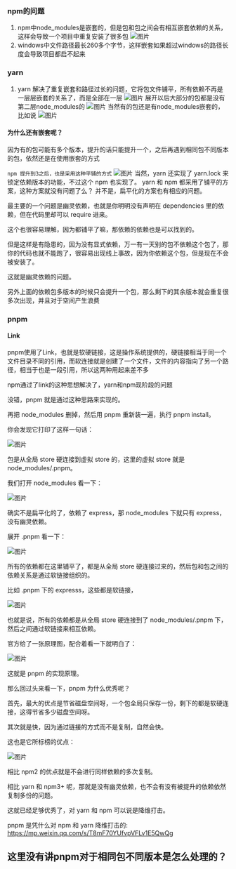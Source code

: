 ### npm的问题
1. npm中node_modules是嵌套的，但是包和包之间会有相互嵌套依赖的关系，这样会导致一个项目中重复安装了很多包
![图片](https://mmbiz.qpic.cn/mmbiz_png/YprkEU0TtGia6BESggSObic7byJernvP4JbFEHzpORhVgNWMbAISibNL9rEfu2ic80rDDicLzgOrJySSGWY7SYj3dcg/640?wx_fmt=png&wxfrom=5&wx_lazy=1&wx_co=1)
2. windows中文件路径最长260多个字节，这样嵌套如果超过windows的路径长度会导致项目都启不起来

### yarn
1. yarn 解决了重复嵌套和路径过长的问题，它将包文件铺平，所有依赖不再是一层层嵌套的关系了，而是全部在一层
![图片](https://mmbiz.qpic.cn/mmbiz_png/YprkEU0TtGia6BESggSObic7byJernvP4JDoKzPxA8klZ5NAyzOesXHjlH8FDCibUmhwIm2PCOBafRWzuhHCBibF2g/640?wx_fmt=png&wxfrom=5&wx_lazy=1&wx_co=1)
展开以后大部分的包都是没有第二层node_modules的
![图片](https://mmbiz.qpic.cn/mmbiz_png/YprkEU0TtGia6BESggSObic7byJernvP4JtkJJFnCs67MKkvVicibbztSN69ibUjLkccJvJBVfGSzVMGItibwiaGyDoPw/640?wx_fmt=png&wxfrom=5&wx_lazy=1&wx_co=1)
当然有的包还是有node_modules嵌套的，比如说
![图片](https://mmbiz.qpic.cn/mmbiz_png/YprkEU0TtGia6BESggSObic7byJernvP4Jj1cAnRX0FfNRwVDOtaf1wYVNPkabibZDtcUGlgUleLApVPb4we9OP6Q/640?wx_fmt=png&wxfrom=5&wx_lazy=1&wx_co=1)

#### 为什么还有嵌套呢？
因为有的包可能有多个版本，提升的话只能提升一个，之后再遇到相同包不同版本的包，依然还是在使用嵌套的方式

`npm 提升到3之后，也是采用这种平铺的方式`
![图片](https://mmbiz.qpic.cn/mmbiz_png/YprkEU0TtGia6BESggSObic7byJernvP4JzMEicjaYzyuF4DY3CATA7qccznz5XqWX7TxDFFw8mKjYT8dviacVo3aQ/640?wx_fmt=png&wxfrom=5&wx_lazy=1&wx_co=1)
当然，yarn 还实现了 yarn.lock 来锁定依赖版本的功能，不过这个 npm 也实现了。
yarn 和 npm 都采用了铺平的方案，这种方案就没有问题了么？
并不是，扁平化的方案也有相应的问题。

最主要的一个问题是幽灵依赖，也就是你明明没有声明在 dependencies 里的依赖，但在代码里却可以 require 进来。

这个也很容易理解，因为都铺平了嘛，那依赖的依赖也是可以找到的。

但是这样是有隐患的，因为没有显式依赖，万一有一天别的包不依赖这个包了，那你的代码也就不能跑了，很容易出现线上事故，因为你依赖这个包，但是现在不会被安装了。

这就是幽灵依赖的问题。

另外上面的依赖包多版本的时候只会提升一个包，那么剩下的其余版本就会重复很多次出现，并且对于空间产生浪费


### pnpm

#### Link
pnpm使用了Link，也就是软硬链接，这是操作系统提供的，硬链接相当于同一个文件目录不同的引用，而软连接就是创建了一个文件，文件的内容指向了另一个路径，相当于也是一段引用，所以这两种用起来差不多

npm通过了link的这种思想解决了，yarn和npm现阶段的问题

没错，pnpm 就是通过这种思路来实现的。

再把 node_modules 删掉，然后用 pnpm 重新装一遍，执行 pnpm install。

你会发现它打印了这样一句话：

![图片](https://mmbiz.qpic.cn/mmbiz_png/YprkEU0TtGia6BESggSObic7byJernvP4JdQnB6xBmntJqLEYs1uOiaxt2RxfEjJ70FVIYOr9SPJicosiceFtMS5mibA/640?wx_fmt=png&wxfrom=5&wx_lazy=1&wx_co=1)

包是从全局 store 硬连接到虚拟 store 的，这里的虚拟 store 就是 node_modules/.pnpm。

我们打开 node_modules 看一下：

![图片](https://mmbiz.qpic.cn/mmbiz_png/YprkEU0TtGia6BESggSObic7byJernvP4J2K3LeKicqS90WUnAxvMoUNqpgvWiaS4V1XnA1rnbDIcXibxMNYsZZtK6g/640?wx_fmt=png&wxfrom=5&wx_lazy=1&wx_co=1)

确实不是扁平化的了，依赖了 express，那 node_modules 下就只有 express，没有幽灵依赖。

展开 .pnpm 看一下：

![图片](https://mmbiz.qpic.cn/mmbiz_png/YprkEU0TtGia6BESggSObic7byJernvP4JDxzEBJEvNuAgg35OnIjPnA6oia09de0qIKV9eNa9MrEyCfNNQUxL4vA/640?wx_fmt=png&wxfrom=5&wx_lazy=1&wx_co=1)

所有的依赖都在这里铺平了，都是从全局 store 硬连接过来的，然后包和包之间的依赖关系是通过软链接组织的。

比如 .pnpm 下的 expresss，这些都是软链接，

![图片](https://mmbiz.qpic.cn/mmbiz_png/YprkEU0TtGia6BESggSObic7byJernvP4JsgfDEBibI5feKA3T5thloA0jWJRVsx39Kbt5gEPQtIC3Bd08QQRxRUA/640?wx_fmt=png&wxfrom=5&wx_lazy=1&wx_co=1)

也就是说，所有的依赖都是从全局 store 硬连接到了 node_modules/.pnpm 下，然后之间通过软链接来相互依赖。

官方给了一张原理图，配合着看一下就明白了：

![图片](https://mmbiz.qpic.cn/mmbiz_png/YprkEU0TtGia6BESggSObic7byJernvP4JF6r3xFh5cgURnmAG5vfG0HDKAAdoD5R1C1YhdOBN4A5w43dOwwrbGA/640?wx_fmt=png&wxfrom=5&wx_lazy=1&wx_co=1)

这就是 pnpm 的实现原理。

那么回过头来看一下，pnpm 为什么优秀呢？

首先，最大的优点是节省磁盘空间呀，一个包全局只保存一份，剩下的都是软硬连接，这得节省多少磁盘空间呀。

其次就是快，因为通过链接的方式而不是复制，自然会快。

这也是它所标榜的优点：

![图片](https://mmbiz.qpic.cn/mmbiz_png/YprkEU0TtGia6BESggSObic7byJernvP4JjZoKU9umatNVum5KpSQyvANu2R2FIGJFZfbKOmdnxtLrStharZIEMQ/640?wx_fmt=png&wxfrom=5&wx_lazy=1&wx_co=1)

相比 npm2 的优点就是不会进行同样依赖的多次复制。

相比 yarn 和 npm3+ 呢，那就是没有幽灵依赖，也不会有没有被提升的依赖依然复制多份的问题。

这就已经足够优秀了，对 yarn 和 npm 可以说是降维打击。

pnpm 是凭什么对 npm 和 yarn 降维打击的: https://mp.weixin.qq.com/s/T8mF70YUfvpVFLv1E5QwQg


## 这里没有讲pnpm对于相同包不同版本是怎么处理的？
